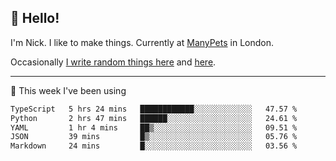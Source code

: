 ## 👋 Hello! 

I'm Nick. I like to make things. Currently at [ManyPets](https://manypets.com) in London.

Occasionally [I write random things here](https://nicksnell.com) and [here](https://twitter.com/nicksnell).

-------

🚀 This week I've been using

<!--START_SECTION:waka-->

```txt
TypeScript   5 hrs 24 mins   ████████████░░░░░░░░░░░░░   47.57 %
Python       2 hrs 47 mins   ██████░░░░░░░░░░░░░░░░░░░   24.61 %
YAML         1 hr 4 mins     ██▒░░░░░░░░░░░░░░░░░░░░░░   09.51 %
JSON         39 mins         █▒░░░░░░░░░░░░░░░░░░░░░░░   05.76 %
Markdown     24 mins         █░░░░░░░░░░░░░░░░░░░░░░░░   03.56 %
```

<!--END_SECTION:waka-->
